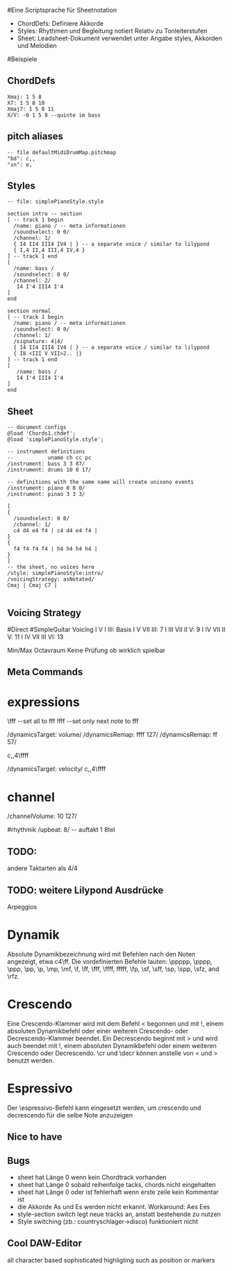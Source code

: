 #Eine Scriptsprache für Sheetnotation

 - ChordDefs: Definiere Akkorde
 - Styles: Rhythmen und Begleitung notiert Relativ zu Tonleiterstufen
 - Sheet: Leadsheet-Dokument verwendet unter Angabe styles, Akkorden und Melodien

#Beispiele
## ChordDefs

```
Xmaj: 1 5 8
X7: 1 5 8 10
Xmaj7: 1 5 8 11
X/V: -6 1 5 8 --quinte im bass
```

## pitch aliases
```
-- file defaultMidiDrumMap.pitchmap
"bd": c,,
"sn": e, 
```

## Styles
```
-- file: simplePianoStyle.style

section intro -- section
[ -- track 1 begin
  /name: piano / -- meta informationen
  /soundselect: 0 0/
  /channel: 1/
  { I4 II4 III4 IV4 | } -- a separate voice / similar to lilypond
  { I,4 II,4 III,4 IV,4 } 
] -- track 1 end
[
  /name: bass /
  /soundselect: 0 0/
  /channel: 2/
   I4 I'4 III4 I'4
]
end

section normal
[ -- track 1 begin
  /name: piano / -- meta informationen
  /soundselect: 0 0/
  /channel: 1/
  /signature: 4|4/
  { I4 II4 III4 IV4 | } -- a separate voice / similar to lilypond
  { I8 <III V VII>2.. |}    
] -- track 1 end
[
   /name: bass /
   I4 I'4 III4 I'4
]
end

```

## Sheet

```
-- document configs
@load 'Chords1.chdef';
@load 'simplePianoStyle.style';

-- instrument definitions
--           uname ch cc pc
/instrument: bass 3 3 87/
/instrument: drums 10 0 17/

-- definitions with the same name will create unisono events
/instrument: piano 0 0 0/
/instrument: pinao 3 3 3/

[
{ 
  /soundselect: 0 0/ 
  /channel: 1/
  c4 d4 e4 f4 | c4 d4 e4 f4 | 
}
{ 
  f4 f4 f4 f4 | h4 h4 h4 h4 | 
}
] 
-- the sheet, no voices here
/style: simplePianoStyle:intro/
/voicingStrategy: asNotated/
Cmaj | Cmaj C7 |


```

## Voicing Strategy
#Direct
#SimpleGuitar
 Voicing I V I III: Basis
 	 I V VII III: 7
	 I III VII II V: 9
	 I IV VII II V: 11
	 I IV VII III VI: 13

 Min/Max Octavraum
 Keine Prüfung ob wirklich spielbar

## Meta Commands
# expressions

\fff --set all to fff
!fff --set only next note to fff

/dynamicsTarget: volume/
/dynamicsRemap: ffff 127/
/dynamicsRemap: ff 57/

 c,,4\ffff

/dynamicsTarget: velocity/
 c,,4\ffff

# channel
/channelVolume: 10 127/

#rhythmik
/upbeat: 8/ -- auftakt 1 8tel

## TODO:
andere Taktarten als 4/4

## TODO: weitere Lilypond Ausdrücke



Arpeggios

# Dynamik
Absolute Dynamikbezeichnung wird mit Befehlen nach den Noten angezeigt, etwa c4\ff. Die vordefinierten Befehle lauten: \ppppp, \pppp, \ppp, \pp, \p, \mp, \mf, \f, \ff, \fff, \ffff, fffff, \fp, \sf, \sff, \sp, \spp, \sfz, and \rfz. 

# Crescendo
Eine Crescendo-Klammer wird mit dem Befehl \< begonnen und mit \!, einem absoluten Dynamikbefehl oder einer weiteren Crescendo- oder Decrescendo-Klammer beendet. Ein Decrescendo beginnt mit \> und wird auch beendet mit \!, einem absoluten Dynamikbefehl oder einem weiteren Crescendo oder Decrescendo. \cr und \decr können anstelle von \< und \> benutzt werden.

# Espressivo
Der \espressivo-Befehl kann eingesetzt werden, um crescendo und decrescendo für die selbe Note anzuzeigen



## Nice to have

## Bugs
 - sheet hat Länge 0 wenn kein Chordtrack vorhanden
 - sheet hat Länge 0 sobald reihenfolge tacks, chords nicht eingehalten
 - sheet hat Länge 0 oder ist fehlerhaft wenn erste zeile kein Kommentar ist
 - die Akkorde As und Es werden nicht erkannt. Workaround: Aes Ees
 - style-section switch legt neue tracks an, anstatt bestehende zu nutzen 
 - Style switching (zb.: countryschlager->disco) funktioniert nicht

## Cool DAW-Editor
all character based 
sophisticated highligting such as position or markers